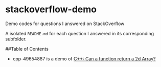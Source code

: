 # stackoverflow-demo
Demo codes for questions I answered on StackOverflow

A isolated `README.md` for each question I answered in its corresponding subfolder.

##Table of Contents

- cpp-49654887 is a demo of [C++: Can a function return a 2d Array?](https://stackoverflow.com/questions/49654887/can-a-function-return-a-2d-array)
